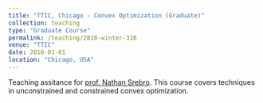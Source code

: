 ```yaml
---
title: "TTIC, Chicago - Convex Optimization (Graduate)"
collection: teaching
type: "Graduate Course"
permalink: /teaching/2018-winter-310
venue: "TTIC"
date: 2018-01-01
location: "Chicago, USA"
---
```


Teaching assitance for [prof. Nathan Srebro](http://ttic.uchicago.edu/~nati/). This course covers techniques in unconstrained and constrained convex optimization.
